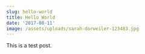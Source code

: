 ```yaml
---
slug: hello-world
title: Hello World
date: '2017-08-11'
image: /assets/uploads/sarah-dorweiler-123483.jpg
---
```


This is a test post.
